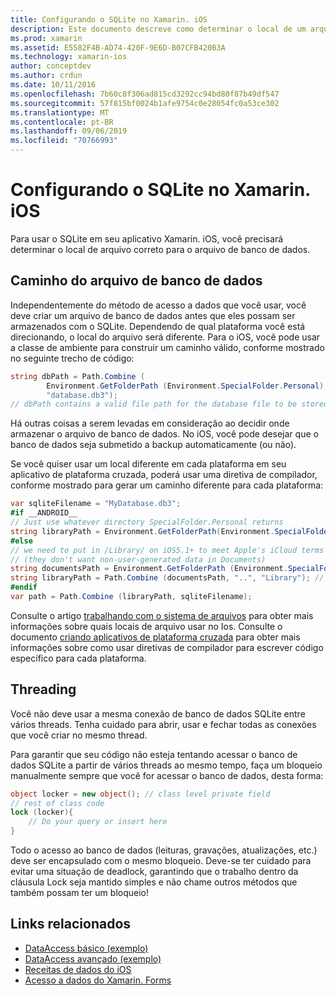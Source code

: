 ```yaml
---
title: Configurando o SQLite no Xamarin. iOS
description: Este documento descreve como determinar o local de um arquivo de banco de dados SQLite em um aplicativo Xamarin. iOS. Esses conceitos são relevantes independentemente do mecanismo de acesso a dados selecionado.
ms.prod: xamarin
ms.assetid: E5582F4B-AD74-420F-9E6D-B07CFB420B3A
ms.technology: xamarin-ios
author: conceptdev
ms.author: crdun
ms.date: 10/11/2016
ms.openlocfilehash: 7b60c8f306ad815cd3292cc94bd80f87b49df547
ms.sourcegitcommit: 57f815bf0024b1afe9754c0e28054fc0a53ce302
ms.translationtype: MT
ms.contentlocale: pt-BR
ms.lasthandoff: 09/06/2019
ms.locfileid: "70766993"
---
```

# <a name="configuring-sqlite-in-xamarinios"></a>Configurando o SQLite no Xamarin. iOS

Para usar o SQLite em seu aplicativo Xamarin. iOS, você precisará determinar o local de arquivo correto para o arquivo de banco de dados.

## <a name="database-file-path"></a>Caminho do arquivo de banco de dados

Independentemente do método de acesso a dados que você usar, você deve criar um arquivo de banco de dados antes que eles possam ser armazenados com o SQLite. Dependendo de qual plataforma você está direcionando, o local do arquivo será diferente. Para o iOS, você pode usar a classe de ambiente para construir um caminho válido, conforme mostrado no seguinte trecho de código:

```csharp
string dbPath = Path.Combine (
        Environment.GetFolderPath (Environment.SpecialFolder.Personal),
        "database.db3");
// dbPath contains a valid file path for the database file to be stored
```

Há outras coisas a serem levadas em consideração ao decidir onde armazenar o arquivo de banco de dados. No iOS, você pode desejar que o banco de dados seja submetido a backup automaticamente (ou não).

Se você quiser usar um local diferente em cada plataforma em seu aplicativo de plataforma cruzada, poderá usar uma diretiva de compilador, conforme mostrado para gerar um caminho diferente para cada plataforma:

```csharp
var sqliteFilename = "MyDatabase.db3";
#if __ANDROID__
// Just use whatever directory SpecialFolder.Personal returns
string libraryPath = Environment.GetFolderPath(Environment.SpecialFolder.Personal); ;
#else
// we need to put in /Library/ on iOS5.1+ to meet Apple's iCloud terms
// (they don't want non-user-generated data in Documents)
string documentsPath = Environment.GetFolderPath (Environment.SpecialFolder.Personal); // Documents folder
string libraryPath = Path.Combine (documentsPath, "..", "Library"); // Library folder instead
#endif
var path = Path.Combine (libraryPath, sqliteFilename);
```

Consulte o artigo [trabalhando com o sistema de arquivos](~/ios/app-fundamentals/file-system.md) para obter mais informações sobre quais locais de arquivo usar no Ios. Consulte o documento [criando aplicativos de plataforma cruzada](~/cross-platform/app-fundamentals/building-cross-platform-applications/index.md) para obter mais informações sobre como usar diretivas de compilador para escrever código específico para cada plataforma.

## <a name="threading"></a>Threading

Você não deve usar a mesma conexão de banco de dados SQLite entre vários threads. Tenha cuidado para abrir, usar e fechar todas as conexões que você criar no mesmo thread.

Para garantir que seu código não esteja tentando acessar o banco de dados SQLite a partir de vários threads ao mesmo tempo, faça um bloqueio manualmente sempre que você for acessar o banco de dados, desta forma:

```csharp
object locker = new object(); // class level private field
// rest of class code
lock (locker){
    // Do your query or insert here
}
```

Todo o acesso ao banco de dados (leituras, gravações, atualizações, etc.) deve ser encapsulado com o mesmo bloqueio. Deve-se ter cuidado para evitar uma situação de deadlock, garantindo que o trabalho dentro da cláusula Lock seja mantido simples e não chame outros métodos que também possam ter um bloqueio!

## <a name="related-links"></a>Links relacionados

- [DataAccess básico (exemplo)](https://github.com/xamarin/mobile-samples/tree/master/DataAccess/Basic)
- [DataAccess avançado (exemplo)](https://github.com/xamarin/mobile-samples/tree/master/DataAccess/Advanced)
- [Receitas de dados do iOS](https://github.com/xamarin/recipes/tree/master/Recipes/ios/data/sqlite)
- [Acesso a dados do Xamarin. Forms](~/xamarin-forms/data-cloud/data/databases.md)
